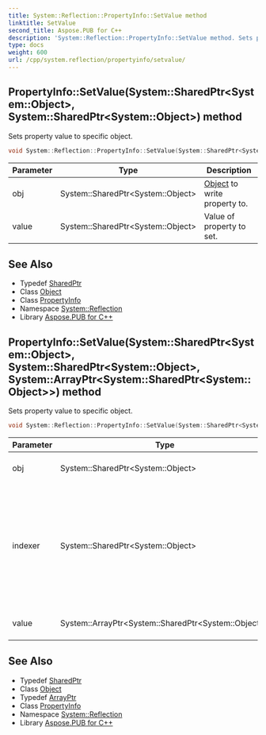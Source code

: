 ```yaml
---
title: System::Reflection::PropertyInfo::SetValue method
linktitle: SetValue
second_title: Aspose.PUB for C++
description: 'System::Reflection::PropertyInfo::SetValue method. Sets property value to specific object in C++.'
type: docs
weight: 600
url: /cpp/system.reflection/propertyinfo/setvalue/
---
```

## PropertyInfo::SetValue(System::SharedPtr\<System::Object\>, System::SharedPtr\<System::Object\>) method


Sets property value to specific object.

```cpp
void System::Reflection::PropertyInfo::SetValue(System::SharedPtr<System::Object> obj, System::SharedPtr<System::Object> value)
```


| Parameter | Type | Description |
| --- | --- | --- |
| obj | System::SharedPtr\<System::Object\> | [Object](../../../system/object/) to write property to. |
| value | System::SharedPtr\<System::Object\> | Value of property to set. |

## See Also

* Typedef [SharedPtr](../../../system/sharedptr/)
* Class [Object](../../../system/object/)
* Class [PropertyInfo](../)
* Namespace [System::Reflection](../../)
* Library [Aspose.PUB for C++](../../../)
## PropertyInfo::SetValue(System::SharedPtr\<System::Object\>, System::SharedPtr\<System::Object\>, System::ArrayPtr\<System::SharedPtr\<System::Object\>\>) method


Sets property value to specific object.

```cpp
void System::Reflection::PropertyInfo::SetValue(System::SharedPtr<System::Object> obj, System::SharedPtr<System::Object> value, System::ArrayPtr<System::SharedPtr<System::Object>> indexer)
```


| Parameter | Type | Description |
| --- | --- | --- |
| obj | System::SharedPtr\<System::Object\> | [Object](../../../system/object/) to write property to. |
| indexer | System::SharedPtr\<System::Object\> | These are optional index values for indexed properties. For non-indexed properties, this value should be null. |
| value | System::ArrayPtr\<System::SharedPtr\<System::Object\>\> | Value of property to set. |

## See Also

* Typedef [SharedPtr](../../../system/sharedptr/)
* Class [Object](../../../system/object/)
* Typedef [ArrayPtr](../../../system/arrayptr/)
* Class [PropertyInfo](../)
* Namespace [System::Reflection](../../)
* Library [Aspose.PUB for C++](../../../)
